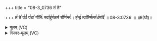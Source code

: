 +++
title = "08-3_0736 तं ते"

+++
तं꣢ ते꣣ य꣢वं꣣ य꣢था꣣ गो꣡भिः꣢ स्वा꣣दु꣡म꣢कर्म श्री꣣ण꣡न्तः꣢। इ꣡न्द्र꣢ त्वा꣣स्मिं꣡त्स꣢ध꣣मा꣡दे꣢ ॥ 08-3:0736 ॥ ॥8(थौ)॥

<details><summary>मूलम् (VC)</summary>

तं꣢ ते꣣ य꣢वं꣣ य꣢था꣣ गो꣡भिः꣢ स्वा꣣दु꣡म꣢कर्म श्री꣣ण꣡न्तः꣢ । इ꣡न्द्र꣢ त्वा꣣स्मिं꣡त्स꣢ध꣣मा꣡दे꣢ ॥७३६॥
</details>

<details><summary>विस्वर-मूलम् (VC)</summary>

तं ते यवं यथा गोभिः स्वादुमकर्म श्रीणन्तः । इन्द्र त्वास्मिंत्सधमादे ॥७३६॥
</details>